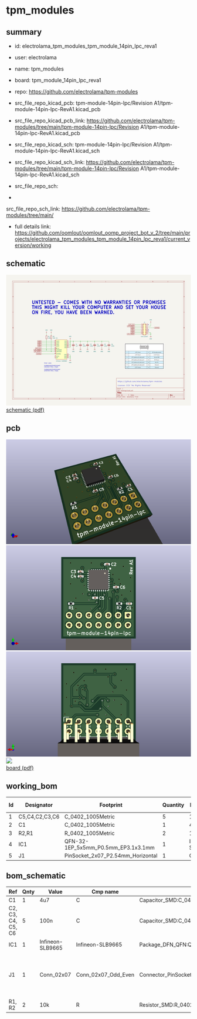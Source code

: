 # tpm_modules
 
## summary 
* id: electrolama_tpm_modules_tpm_module_14pin_lpc_reva1
* user: electrolama
* name: tpm_modules
* board: tpm_module_14pin_lpc_reva1
* repo: https://github.com/electrolama/tpm-modules
* src_file_repo_kicad_pcb: tpm-module-14pin-lpc/Revision A1/tpm-module-14pin-lpc-RevA1.kicad_pcb
* src_file_repo_kicad_pcb_link: https://github.com/electrolama/tpm-modules/tree/main/tpm-module-14pin-lpc/Revision A1/tpm-module-14pin-lpc-RevA1.kicad_pcb
* src_file_repo_kicad_sch: tpm-module-14pin-lpc/Revision A1/tpm-module-14pin-lpc-RevA1.kicad_sch
* src_file_repo_kicad_sch_link: https://github.com/electrolama/tpm-modules/tree/main/tpm-module-14pin-lpc/Revision A1/tpm-module-14pin-lpc-RevA1.kicad_sch

* src_file_repo_sch: 
*
 src_file_repo_sch_link: https://github.com/electrolama/tpm-modules/tree/main/
* full details link: https://github.com/oomlout/oomlout_oomp_project_bot_v_2/tree/main/projects/electrolama_tpm_modules_tpm_module_14pin_lpc_reva1/current_version/working  

## schematic  
![](working_schematic_600.png)  
[schematic (pdf)](working_schematic.pdf)  

## pcb  
![](working_3d_600.png) 
![](working_3d_front_600.png)  
![](working_3d_back_600.png)  
![](working_600.png)  
[board (pdf)](working.pdf)  

## working_bom
| Id | Designator | Footprint | Quantity | Designation | Supplier and ref |  | None | 
| --- | --- | --- | --- | --- | --- | --- | --- | 
| 1 | C5,C4,C2,C3,C6 | C_0402_1005Metric | 5 | 100n |  |  | [''] | 
| 2 | C1 | C_0402_1005Metric | 1 | 4u7 |  |  | [''] | 
| 3 | R2,R1 | R_0402_1005Metric | 2 | 10k |  |  | [''] | 
| 4 | IC1 | QFN-32-1EP_5x5mm_P0.5mm_EP3.1x3.1mm | 1 | Infineon-SLB9665 |  |  | [''] | 
| 5 | J1 | PinSocket_2x07_P2.54mm_Horizontal | 1 | Conn_02x07 |  |  | [''] | 


## bom_schematic
| Ref | Qnty | Value | Cmp name | Footprint | Description | Vendor | DNP | 
| --- | --- | --- | --- | --- | --- | --- | --- | 
| C1 | 1 | 4u7 | C | Capacitor_SMD:C_0402_1005Metric | Unpolarized capacitor |  |  | 
| C2, C3, C4, C5, C6 | 5 | 100n | C | Capacitor_SMD:C_0402_1005Metric | Unpolarized capacitor |  |  | 
| IC1 | 1 | Infineon-SLB9665 | Infineon-SLB9665 | Package_DFN_QFN:QFN-32-1EP_5x5mm_P0.5mm_EP3.1x3.1mm |  |  |  | 
| J1 | 1 | Conn_02x07 | Conn_02x07_Odd_Even | Connector_PinSocket_2.54mm:PinSocket_2x07_P2.54mm_Horizontal | Generic connector, double row, 02x07, odd/even pin numbering scheme (row 1 odd numbers, row 2 even numbers), script generated (kicad-library-utils/schlib/autogen/connector/) |  |  | 
| R1, R2 | 2 | 10k | R | Resistor_SMD:R_0402_1005Metric | Resistor |  |  | 



